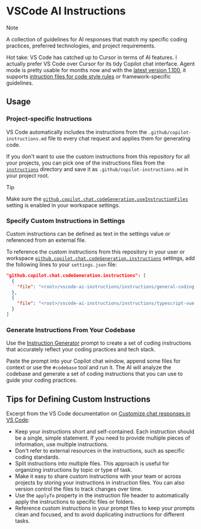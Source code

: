 # VSCode AI Instructions

> [!NOTE]
> A collection of guidelines for AI responses that match my specific coding practices, preferred technologies, and project requirements.

Hot take: VS Code has catched up to Cursor in terms of AI features. I actually prefer VS Code over Cursor for its tidy Copilot chat interface. Agent mode is pretty usable for months now and with the [latest version 1.100](https://code.visualstudio.com/updates/v1_100), it supports [intruction files for code style rules](https://code.visualstudio.com/docs/copilot/copilot-customization#_use-instructionsmd-files) or framework-specific guidelines.

## Usage

### Project-specific Instructions

VS Code automatically includes the instructions from the `.github/copilot-instructions.md` file to every chat request and applies them for generating code.

If you don't want to use the custom instructions from this repository for all your projects, you can pick one of the instructions files from the [`instructions`](./instructions) directory and save it as `.github/copilot-instructions.md` in your project root.

> [!TIP]
> Make sure the [`github.copilot.chat.codeGeneration.useInstructionFiles`](vscode://settings/github.copilot.chat.codeGeneration.useInstructionFiles) setting is enabled in your workspace settings.

### Specify Custom Instructions in Settings

Custom instructions can be defined as text in the settings value or referenced from an external file.

To reference the custom instructions from this repository in your user or workspace [`github.copilot.chat.codeGeneration.instructions`](vscode://settings/github.copilot.chat.codeGeneration.instructions) settings, add the following lines to your `settings.json` file:

```json
"github.copilot.chat.codeGeneration.instructions": [
  {
    "file": "<root>/vscode-ai-instructions/instructions/general-coding.instructions.md",
  },
  {
    "file": "<root>/vscode-ai-instructions/instructions/typescript-vue.instructions.md",
  }
]
```

### Generate Instructions From Your Codebase

Use the [Instruction Generator](./generate-instruction-prompt.md) prompt to create a set of coding instructions that accurately reflect your coding practices and tech stack.

Paste the prompt into your Copilot chat window, append some files for context or use the `#codebase` tool and run it. The AI will analyze the codebase and generate a set of coding instructions that you can use to guide your coding practices.

## Tips for Defining Custom Instructions

Excerpt from the VS Code documentation on [Customize chat responses in VS Code](https://code.visualstudio.com/docs/copilot/copilot-customization#_tips-for-defining-custom-instructions):

- Keep your instructions short and self-contained. Each instruction should be a single, simple statement. If you need to provide multiple pieces of information, use multiple instructions.
- Don't refer to external resources in the instructions, such as specific coding standards.
- Split instructions into multiple files. This approach is useful for organizing instructions by topic or type of task.
- Make it easy to share custom instructions with your team or across projects by storing your instructions in instruction files. You can also version control the files to track changes over time.
- Use the `applyTo` property in the instruction file header to automatically apply the instructions to specific files or folders.
- Reference custom instructions in your prompt files to keep your prompts clean and focused, and to avoid duplicating instructions for different tasks.
